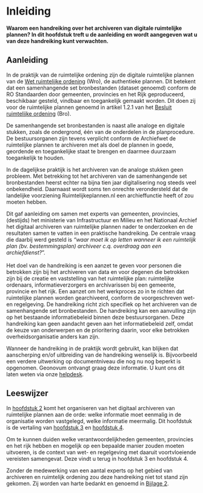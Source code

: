 # Inleiding

**Waarom een handreiking over het archiveren van digitale ruimtelijke plannen? In
dit hoofdstuk treft u de aanleiding en wordt aangegeven wat u van deze
handreiking kunt verwachten.**

## Aanleiding

In de praktijk van de ruimtelijke ordening zijn de digitale ruimtelijke plannen
van de <a href='http://wetten.overheid.nl/BWBR0020449' target='_blank'>Wet ruimtelijke ordening</a> (Wro), de authentieke plannen. Dit betekent
dat een samenhangende set bronbestanden (dataset genoemd) conform de RO
Standaarden door gemeenten, provincies en het Rijk geproduceerd, beschikbaar
gesteld, vindbaar en toegankelijk gemaakt worden. Dit doen zij voor de ruimtelijke plannen genoemd in artikel
1.2.1 van het <a href='http://wetten.overheid.nl/BWBR0023798' target='_blank'>Besluit ruimtelijke ordening</a> (Bro).

De samenhangende set bronbestanden is naast alle analoge en digitale stukken, zoals de ondergrond,
één van de onderdelen in de planprocedure. De bestuursorganen zijn tevens
verplicht conform de Archiefwet de ruimtelijke plannen te archiveren met als doel
de plannen in goede, geordende en toegankelijke staat te brengen en daarmee duurzaam toegankelijk te houden. 

In de dagelijkse praktijk is het archiveren van de analoge stukken geen
probleem. Met betrekking tot het archiveren van de samenhangende set
bronbestanden heerst echter na bijna tien jaar digitalisering nog steeds veel
onbekendheid. Daarnaast wordt soms ten onrechte verondersteld dat de landelijke
voorziening Ruimtelijkeplannen.nl een archieffunctie heeft of zou moeten hebben.

Dit gaf aanleiding om samen
met experts van gemeenten, provincies, (destijds) het ministerie van Infrastructuur en Milieu en het Nationaal
Archief het digitaal archiveren van ruimtelijke plannen nader te onderzoeken en de resultaten samen te vatten in een praktische
handreiking. De centrale vraag die daarbij werd gesteld is *“waar moet ik op
letten wanneer ik een ruimtelijk plan (bv. bestemmingsplan) archiveer c.q.
overdraag aan een archiefdienst?*”.
</br></br>
Het doel van de handreiking is een aanzet te geven voor personen die betrokken
zijn bij het archiveren van data en voor degenen die betrokken zijn bij de creatie en
vaststelling van het ruimtelijke plan: ruimtelijke ordenaars,
informatieverzorgers en archivarissen bij een gemeente, provincie en het rijk.
Een aanzet om het werkproces zo in te richten dat ruimtelijke plannen worden
gearchiveerd, conform de voorgeschreven wet- en regelgeving. De handreiking
richt zich specifiek op het archiveren van de samenhangende set bronbestanden. De
handreiking kan een aanvulling zijn op het bestaande informatiebeleid binnen
deze bestuursorganen. Deze handreiking kan geen aandacht geven aan het
informatiebeleid zelf, omdat de keuze van onderwerpen en de prioritering daarin, voor
elke betrokken overheidsorganisatie anders kan zijn.

Wanneer de handreiking in de praktijk wordt gebruikt, kan blijken dat
aanscherping en/of uitbreiding van de handreiking wenselijk is. Bijvoorbeeld een
verdere uitwerking op documentniveau die nog nu nog beperkt is opgenomen.
Geonovum ontvangt graag deze informatie. U kunt ons dit laten weten via
onze [helpdesk](mailto:omgevingswet@geonovum.nl).

## Leeswijzer

In [hoofdstuk 2](#H02) komt het organiseren van het digitaal archiveren van ruimtelijke
plannen aan de orde: welke informatie moet eenmalig in de organisatie worden
vastgelegd, welke informatie meermalig. Dit hoofdstuk is de vertaling van 
[hoofdstuk 3](#H03) en [hoofdstuk 4](#H04).

Om te kunnen duiden welke verantwoordelijkheden gemeenten, provincies en het
rijk hebben en mogelijk op een bepaalde manier zouden moeten uitvoeren, is de
context van wet- en regelgeving met daaruit voortvloeiende vereisten samengevat.
Deze vindt u terug in hoofdstuk 3 en hoofdstuk 4.

Zonder de medewerking van een aantal experts op het gebied van archiveren en
ruimtelijk ordening zou deze handreiking niet tot stand zijn gekomen. Zij worden
van harte bedankt en genoemd in [Bijlage 2](#B02).
